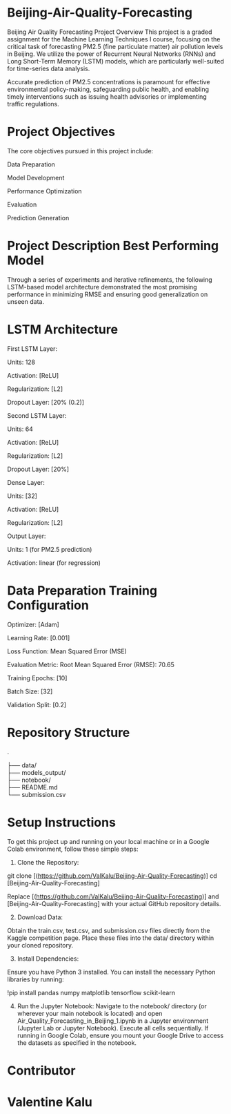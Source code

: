 # Beijing-Air-Quality-Forecasting

Beijing Air Quality Forecasting Project Overview
This project is a graded assignment for the Machine Learning Techniques I course, focusing on the critical task of forecasting PM2.5 (fine particulate matter) air pollution levels in Beijing. We utilize the power of Recurrent Neural Networks (RNNs) and Long Short-Term Memory (LSTM) models, which are particularly well-suited for time-series data analysis.

Accurate prediction of PM2.5 concentrations is paramount for effective environmental policy-making, safeguarding public health, and enabling timely interventions such as issuing health advisories or implementing traffic regulations.

# Project Objectives
The core objectives pursued in this project include:

Data Preparation

Model Development

Performance Optimization

Evaluation

Prediction Generation

# Project Description Best Performing Model
Through a series of experiments and iterative refinements, the following LSTM-based model architecture demonstrated the most promising performance in minimizing RMSE and ensuring good generalization on unseen data.

# LSTM Architecture
First LSTM Layer:

Units: 128

Activation: [ReLU]

Regularization: [L2]

Dropout Layer: [20% (0.2)]

Second LSTM Layer:

Units: 64

Activation: [ReLU]

Regularization: [L2]

Dropout Layer: [20%]

Dense Layer:

Units: [32]

Activation: [ReLU]

Regularization: [L2]

Output Layer:

Units: 1 (for PM2.5 prediction)

Activation: linear (for regression)

# Data Preparation Training Configuration
Optimizer: [Adam]

Learning Rate: [0.001]

Loss Function: Mean Squared Error (MSE)

Evaluation Metric: Root Mean Squared Error (RMSE): 70.65

Training Epochs: [10]

Batch Size: [32]

Validation Split: [0.2]

# Repository Structure
.

├── data/     
├── models_output/                    
├── notebook/                               
├── README.md                   
└── submission.csv              

# Setup Instructions
To get this project up and running on your local machine or in a Google Colab environment, follow these simple steps:

1. Clone the Repository:

git clone [(https://github.com/ValKalu/Beijing-Air-Quality-Forecasting)]
cd [Beijing-Air-Quality-Forecasting]

Replace [(https://github.com/ValKalu/Beijing-Air-Quality-Forecasting)] and [Beijing-Air-Quality-Forecasting] with your actual GitHub repository details.

2. Download Data:

Obtain the train.csv, test.csv, and submission.csv files directly from the Kaggle competition page. Place these files into the data/ directory within your cloned repository.

3. Install Dependencies:

Ensure you have Python 3 installed. You can install the necessary Python libraries by running:


!pip install pandas numpy matplotlib tensorflow scikit-learn


4. Run the Jupyter Notebook:
Navigate to the notebook/ directory (or wherever your main notebook is located) and open Air_Quality_Forecasting_in_Beijing_1.ipynb in a Jupyter environment (Jupyter Lab or Jupyter Notebook). Execute all cells sequentially. If running in Google Colab, ensure you mount your Google Drive to access the datasets as specified in the notebook.

# Contributor
# Valentine Kalu

